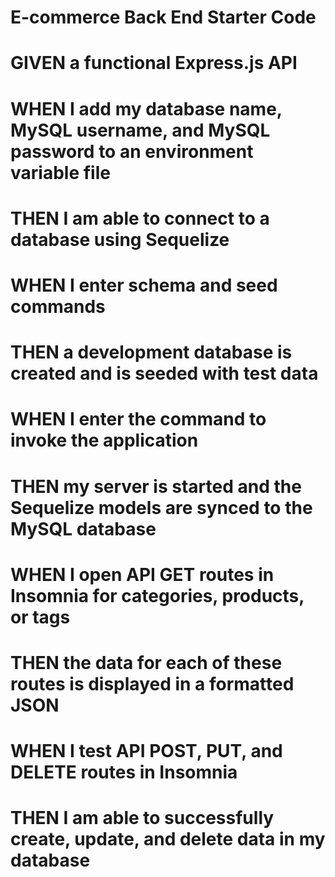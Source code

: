 # E-commerce Back End Starter Code
# GIVEN a functional Express.js API
# WHEN I add my database name, MySQL username, and MySQL password to an environment variable file
# THEN I am able to connect to a database using Sequelize
# WHEN I enter schema and seed commands
# THEN a development database is created and is seeded with test data
# WHEN I enter the command to invoke the application
# THEN my server is started and the Sequelize models are synced to the MySQL database
# WHEN I open API GET routes in Insomnia for categories, products, or tags
# THEN the data for each of these routes is displayed in a formatted JSON
# WHEN I test API POST, PUT, and DELETE routes in Insomnia
# THEN I am able to successfully create, update, and delete data in my database